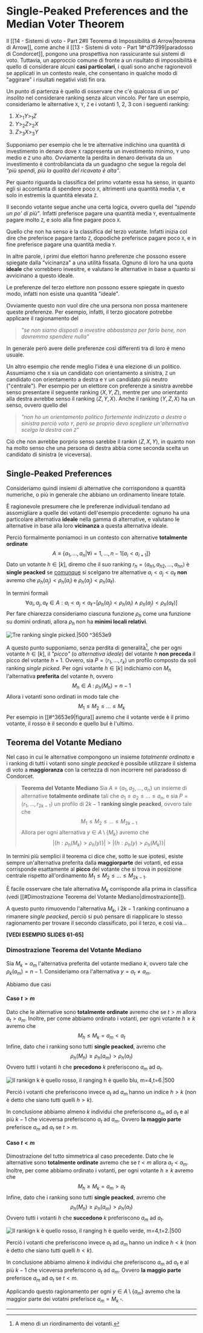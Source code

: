 # Single-Peaked Preferences and the Median Voter Theorem
Il [[14 - Sistemi di voto - Part 2#Il Teorema di Impossibilità di Arrow|teorema di Arrow]], come anche il [[13 - Sistemi di voto - Part 1#^d7f399|paradosso di Condorcet]], pongono una prospettiva non rassicurante sui sistemi di voto.
Tuttavia, un approccio comune di fronte a un risultato di impossibilità è quello di considerare alcuni **casi particolari**, i quali sono anche ragionevoli se applicati in un contesto reale, che consentano in qualche modo di "aggirare" i risultati negativi visti fin ora.

Un punto di partenza è quello di osservare che c'è qualcosa di un po' *insolito* nel considerare ranking senza alcun vincolo.
Per fare un esempio, consideriamo le alternative `X`, `Y`, `Z` e i votanti 1, 2, 3 con i seguenti ranking:
1.  $X >_1 Y >_1 Z$
2.  $Y >_2 Z >_2 X$
3.  $Z >_3 X >_3 Y$

Supponiamo per esempio che le tre alternative indichino una quantità di investimento in denaro dove `X` rappresenta un investimento minimo, `Y` uno medio e `Z` uno alto.
Ovviamente la perdita in denaro derivata da un investimento è controbilanciata da un guadagno che segue la regola del *"più spendi, più la qualità del ricavato è alta"*.

Per quanto riguarda la classifica del primo votante essa ha senso, in quanto egli si accontanta di spendere poco `X`, altrimenti una quantità media `Y`, e solo in estremis la quantità elevata `Z`.

Il secondo votante segue anche una certa logica, ovvero quella del *"spendo un po' di più"*.
Infatti preferisce pagare una quantità media `Y`, eventualmente pagare molto `Z`, e solo alla fine pagare poco `X`.

Quello che non ha senso è la classifica del terzo votante. Infatti inizia col dire che preferisce pagare tanto `Z`, dopodichè preferisce pagare poco `X`, e in fine preferisce pagare una quantità media `Y`.

In altre parole, i primi due elettori hanno preferenze che possono essere spiegate dalla "vicinanza" a una utilità fissata.
Ognuno di loro ha una quota **ideale** che vorrebbero invesitre, e valutano le alternative in base a quanto si avvicinano a questo ideale.

Le preferenze del terzo elettore non possono essere spiegate in questo modo, infatti non esiste una quantità "ideale".

Ovviamente questo non vuol dire che una persona non possa mantenere queste preferenze.
Per esempio, infatti, il terzo giocatore potrebbe applicare il ragionamento del

> *"se non siamo disposti a investire abbastanza per farlo bene, non dovremmo spendere nulla"*

In generale però avere delle preferenze così differenti tra di loro è meno usuale.

Un altro esempio che rende meglio l\'idea è una elezione di un politico.
Assumiamo che `X` sia un candidato con orientamento a sinistra, `Z` un candidato con orientamento a destra e `Y` un candidato più neutro ("centrale").
Per esempio per un elettore con preferenze a sinistra avrebbe senso presentare il seguente ranking $\langle X, Y, Z \rangle$, mentre per uno orientanto alla destra avrebbe senso il ranking $\langle Z, Y, X \rangle$.
Anche il ranking $\langle Y, Z, X \rangle$ ha un senso, ovvero quello del

> *"non ho un orientamento politico fortemente indirizzato a destra o sinistra perciò voto `Y`, però se proprio devo scegliere un'alternativa scelgo la destra con `Z`"*

Ciò che non avrebbe porprio senso sarebbe il rankin $\langle Z, X, Y \rangle$, in quanto non ha molto senso che una persona di destra abbia come seconda scelta un candidato di sinistra (e viceversa).

## Single-Peaked Preferences
Consideriamo quindi insiemi di alternative che corrispondono a quantità numeriche, o più in generale che abbiano un ordinamento lineare totale.

È ragionevole presumere che le preferenze individuali tendano ad assomigliare a quelle dei votanti dell'esempio precedente:
ognuno ha una particolare alternativa **ideale** nella gamma di alternative, e valutano le alternative in base alla loro **vicinanza** a questa alternativa ideale.

Perciò formalmente poniamoci in un contesto con alternative **totalmente ordinate** $$A \equiv \lbrace a_1, ..., a_n | \forall i=1,...,n-1 \left[ a_i < a_{i+1} \right] \rbrace$$
Dato un votante $h \in \left[ k \right]$, diremo che il suo ranking $r_h = \langle a_{h1}, a_{h2}, ..., a_{hn} \rangle$ è **single peacked** se <u>comunque</u> si scelgano tre alternative $a_i < a_j < a_{\ell}$ **non** avremo che $\rho_h(a_j) < \rho_h(a_i)$ e $\rho_h(a_j) < \rho_h(a_{\ell})$.

In termini formali
$$\forall a_i, a_j, a_{\ell} \in A : a_i < a_j < a_{\ell} \lnot\left[ \rho_h(a_j) < \rho_h(a_i) \land \rho_h(a_j) < \rho_h(a_{\ell}) \right]$$
Per fare chiarezza consideriamo ciascuna funzione $\rho_h$ come una funzione su domini ordinati, allora $\rho_h$ non ha **minimi locali relativi**.

![Tre ranking *single picked*.|500](ar-lesson16-img1.png "single-picked") ^3653e9

A questo punto supponiamo, senza perdita di generalità[^1], che per ogni votante $h \in \left[ k \right]$, il *"picco"* (o *alternativa ideale*) del votante $h$ **non preceda** il picco del votante $h+1$.
Ovvero, sia $P = \langle r_1, ..., r_k \rangle$ un profilo composto da soli ranking *single picked*.
Per ogni votante $h \in \left[ k \right]$ indichiamo con $M_h$ l'alternativa **preferita** del votante $h$, ovvero $$M_h \in A \; : \; \rho_h(M_h) = n-1$$
Allora i votanti sono ordinati in modo tale che $$M_1 \leq M_2 \leq ... \leq M_k$$
Per esempio in [[#^3653e9|figura]] avremo che il votante verde è il primo votante, il rosso è il secondo e quello bul è l'ultimo.

## Teorema del Votante Mediano
Nel caso in cui le alternative compongono un insieme *totalmente ordinato* e i ranking di tutti i votanti sono *single peacked* è possibile utilizzare il sistema di voto a **maggioranza** con la certezza di non incorrere nel paradosso di Condorcet.

> **Teorema del Votante Mediano**
> Sia $A \equiv \lbrace a_1, a_2, ..., a_n \rbrace$ un insieme di alternative **totalmente ordinate** tali che $a_1 \leq a_2 \leq ... \leq a_n$, e sia $P = \langle r_1, ..., r_{2k-1} \rangle$ un profilo di $2k-1$ **ranking single peacked**, ovvero tale che $$M_1 \leq M_2 \leq ... \leq M_{2k-1}$$ 
> Allora per ogni alternativa $y \in A \setminus \lbrace M_k \rbrace$ avremo che $$\vert \lbrace h : \rho_h(M_k) > \rho_h(y) \rbrace \vert > \vert \lbrace h : \rho_h(y) > \rho_h(M_k) \rbrace \vert$$

In termini più semplici il teorema ci dice che, sotto le sue ipotesi, esiste sempre un'alternativa preferita dalla **maggiorparte** dei votanti, ed essa corrisponde esattamente al **picco** del votante che si trova in posizione centrale rispetto all'ordinamento $M_1 \leq M_2 \leq ... \leq M_{2k-1}$.

È facile osservare che tale alternativa $M_k$ corrisponde alla prima in classifica (vedi [[#Dimostrazione Teorema del Votante Mediano|dimostrazionte]]).

A questo punto rimuovendo l'alternativa $M_k$, i $2k-1$ ranking continuano a rimanere *single peacked*, perciò si può pensare di riapplicare lo stesso ragionamento per trovare il secondo classificato, poi il terzo, e così via...

**\[VEDI ESEMPIO SLIDES 61-65\]**

### Dimostrazione Teorema del Votante Mediano
Sia $M_k = a_m$ l'alternativa preferita del votante mediano $k$, ovvero tale che $\rho_k(a_m) = n-1$.
Consideriamo ora l'alternativa $y = a_t \neq a_m$.

Abbiamo due casi

#### Caso $t > m$
Dato che le alternative sono **totalmente ordinate** avremo che se $t > m$ allora $a_t > a_m$.
Inoltre, per come abbiamo ordinato i votanti, per ogni votante $h \geq k$ avremo che $$M_h \leq M_k = a_m < a_t$$
Infine, dato che i ranking sono tutti **single peacked**, avremo che $$\rho_h(M_h) \geq \rho_h(a_m) > \rho_h(a_t)$$
Ovvero tutti i votanti $h$ che **precedono** $k$ preferiscono $a_m$ ad $a_t$.

![Il rankign $k$ è quello rosso, il ranging $h$ è quello blu, $m=4,t=6$.|500](ar-lesson16-img3.png)

Perciò i votanti che preferiscono invece $a_t$ ad $a_m$ hanno un indice $h > k$ (non è detto che siano tutti quelli $h > k$).

In conclusione abbiamo almeno $k$ individui che preferiscono $a_m$ ad $a_t$ e al più $k-1$ che viceversa preferiscono $a_t$ ad $a_m$.
Ovvero **la maggio parte** preferisce $a_m$ ad $a_t$ se $t > m$.

#### Caso $t < m$
Dimostrazione del tutto simmetrica al caso precedente.
Dato che le alternative sono **totalmente ordinate** avremo che se $t < m$ allora $a_t < a_m$.
Inoltre, per come abbiamo ordinato i votanti, per ogni votante $h \geq k$ avremo che $$M_h \geq M_k = a_m > a_t$$
Infine, dato che i ranking sono tutti **single peacked**, avremo che $$\rho_h(M_h) \geq \rho_h(a_m) > \rho_h(a_t)$$
Ovvero tutti i votanti $h$ che **succedono** $k$ preferiscono $a_m$ ad $a_t$.

![Il rankign $k$ è quello rosso, il ranging $h$ è quello verde, $m=4,t=2$.|500](ar-lesson16-img4.png)

Perciò i votanti che preferiscono invece $a_t$ ad $a_m$ hanno un indice $h < k$ (non è detto che siano tutti quelli $h < k$).

In conclusione abbiamo almeno $k$ individui che preferiscono $a_m$ ad $a_t$ e al più $k-1$ che viceversa preferiscono $a_t$ ad $a_m$.
Ovvero **la maggio parte** preferisce $a_m$ ad $a_t$ se $t < m$.

Applicando questo ragionamento per ogni $y \in A \setminus \lbrace a_m \rbrace$ avremo che la maggior parte dei votatni preferisce $a_m = M_k$ $\square$.

------------------------------------------------------------------------

[^1]: A meno di un riordinamento dei votanti.
